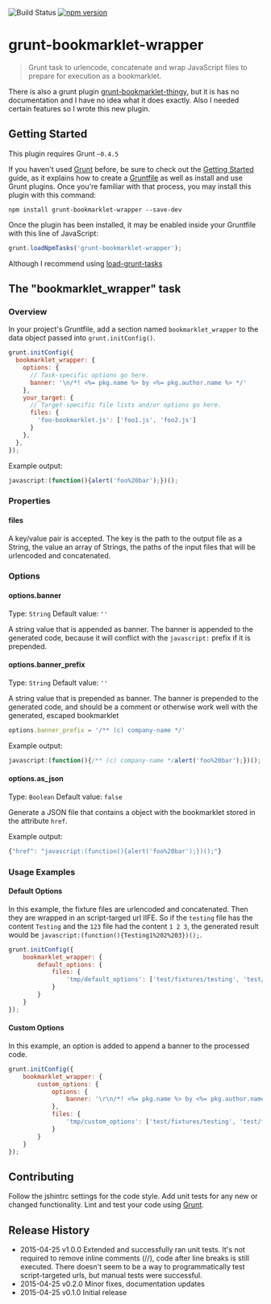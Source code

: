 ![Build Status](https://travis-ci.org/mdvanes/grunt-bookmarklet-wrapper.svg?branch=master) [![npm version](https://badge.fury.io/js/grunt-bookmarklet-wrapper.svg)](https://badge.fury.io/js/grunt-bookmarklet-wrapper)

# grunt-bookmarklet-wrapper

> Grunt task to urlencode, concatenate and wrap JavaScript files to prepare for execution as a bookmarklet.

There is also a grunt plugin [grunt-bookmarklet-thingy](https://github.com/justspamjustin/grunt-bookmarklet-thingy), but it is has no documentation and I have no
idea what it does exactly. Also I needed certain features so I wrote this new plugin.

## Getting Started
This plugin requires Grunt `~0.4.5`

If you haven't used [Grunt](http://gruntjs.com/) before, be sure to check out the [Getting Started](http://gruntjs.com/getting-started) guide, as it explains how to create a [Gruntfile](http://gruntjs.com/sample-gruntfile) as well as install and use Grunt plugins. Once you're familiar with that process, you may install this plugin with this command:

```shell
npm install grunt-bookmarklet-wrapper --save-dev
```

Once the plugin has been installed, it may be enabled inside your Gruntfile with this line of JavaScript:

```js
grunt.loadNpmTasks('grunt-bookmarklet-wrapper');
```

Although I recommend using [load-grunt-tasks](https://www.npmjs.com/package/load-grunt-tasks)

## The "bookmarklet_wrapper" task

### Overview
In your project's Gruntfile, add a section named `bookmarklet_wrapper` to the data object passed into `grunt.initConfig()`.

```js
grunt.initConfig({
  bookmarklet_wrapper: {
    options: {
      // Task-specific options go here.
      banner: '\n/*! <%= pkg.name %> by <%= pkg.author.name %> */'
    },
    your_target: {
      // Target-specific file lists and/or options go here.
      files: {
        'foo-bookmarklet.js': ['foo1.js', 'foo2.js']
      }
    },
  },
});
```

Example output:

```js
javascript:(function(){alert('foo%20bar');})();
```

### Properties

#### files
A key/value pair is accepted. The key is the path to the output file as a String, the value an array of
Strings, the paths of the input files that will be urlencoded and concatenated.

### Options

#### options.banner
Type: `String`
Default value: `''`

A string value that is appended as banner. The banner is appended to the generated code, because it will conflict with the
```javascript:``` prefix if it is prepended.

#### options.banner_prefix
Type: `String`
Default value: `''`

A string value that is prepended as banner. The banner is prepended to the generated code, and should be a comment or otherwise work well with the generated, escaped bookmarklet

```js
options.banner_prefix = '/** (c) company-name */'
```

Example output:

```js
javascript:(function(){/** (c) company-name */alert('foo%20bar');})();
```

#### options.as_json
Type: `Boolean`
Default value: `false`

Generate a JSON file that contains a object with the bookmarklet stored in the attribute `href`.

Example output:

```js
{"href": "javascript:(function(){alert('foo%20bar');})();"}
```



### Usage Examples

#### Default Options
In this example, the fixture files are urlencoded and concatenated. Then they are wrapped in an script-targed url IIFE.
So if the `testing` file has the content `Testing` and the `123` file had the content `1 2 3`,
the generated result would be `javascript:(function(){Testing1%202%203})();`.

```js
grunt.initConfig({
    bookmarklet_wrapper: {
        default_options: {
            files: {
                'tmp/default_options': ['test/fixtures/testing', 'test/fixtures/123']
            }
        }
    }
});
```

#### Custom Options
In this example, an option is added to append a banner to the processed code.

```js
grunt.initConfig({
    bookmarklet_wrapper: {
        custom_options: {
            options: {
                banner: '\r\n/*! <%= pkg.name %> by <%= pkg.author.name %> */'
            },
            files: {
                'tmp/custom_options': ['test/fixtures/testing', 'test/fixtures/123']
            }
        }
    }
});
```

## Contributing
Follow the jshintrc settings for the code style. Add unit tests for any new or changed functionality. Lint and test your code using [Grunt](http://gruntjs.com/).

## Release History

* 2015-04-25    v1.0.0     Extended and successfully ran unit tests. It's not required to remove inline comments (//),
                           code after line breaks is still executed. There doesn't seem to be a way to programmatically
                           test script-targeted urls, but manual tests were successful.
* 2015-04-25    v0.2.0     Minor fixes, documentation updates
* 2015-04-25    v0.1.0     Initial release
